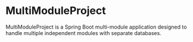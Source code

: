 # MultiModuleProject
MultiModuleProject is a Spring Boot multi-module application designed to handle multiple independent modules with separate databases.

